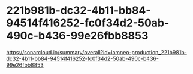 # 221b981b-dc32-4b11-bb84-94514f416252-fc0f34d2-50ab-490c-b436-99e26fbb8853
https://sonarcloud.io/summary/overall?id=iamneo-production_221b981b-dc32-4b11-bb84-94514f416252-fc0f34d2-50ab-490c-b436-99e26fbb8853
